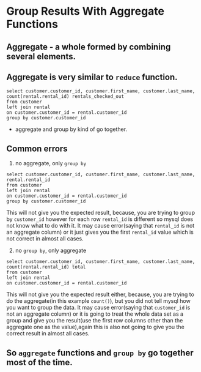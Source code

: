 # Group Results With Aggregate Functions

## Aggregate - a whole formed by combining several elements.

## Aggregate is very similar to `reduce` function.

```mysql
select customer.customer_id, customer.first_name, customer.last_name, count(rental.rental_id) rentals_checked_out
from customer
left join rental
on customer.customer_id = rental.customer_id
group by customer.customer_id
```

- aggregate and group by kind of go together.

## Common errors

1. no aggregate, only `group by`

```mysql
select customer.customer_id, customer.first_name, customer.last_name, rental.rental_id
from customer
left join rental
on customer.customer_id = rental.customer_id
group by customer.customer_id
```

This will not give you the expected result, because, you are trying to group by `customer_id` however for each row `rental_id` is different so mysql does not know what to do with it. It may cause error(saying that `rental_id` is not an aggregate column) or it just gives you the first `rental_id` value which is not correct in almost all cases.

2. no `group by`, only aggregate

```mysql
select customer.customer_id, customer.first_name, customer.last_name, count(rental.rental_id) total
from customer
left join rental
on customer.customer_id = rental.customer_id
```

This will not give you the expected result either, because, you are trying to do the aggregate(in this example `count()`), but you did not tell mysql how you want to group the data. It may cause error(saying that `customer_id` is not an aggregate column) or it is going to treat the whole data set as a group and give you the result(use the first row columns other than the aggregate one as the value),again this is also not going to give you the correct result in almost all cases.

## So `aggregate` functions and `group by` go together most of the time.
